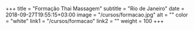 +++
title = "Formação Thai Massagem"
subtitle = "Rio de Janeiro"
date = 2018-09-27T19:55:15+03:00
image = "/cursos/formacao.jpg"
alt = ""
color = "white"
link1 = "/cursos/formacao"
link2 = ""
weight = 100
+++
